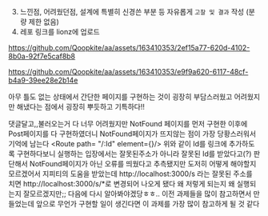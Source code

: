 
3. 느낀점, 어려웠던점, 설계에 특별히 신경쓴 부분 등 자유롭게 `고찰 및 결과` 작성 (분량 제한 없음)
4. 레포 링크를 lionz에 업로드

https://github.com/Qoopkite/aa/assets/163410353/2ef15a77-620d-4102-8b0a-92f7e5caf8b8

https://github.com/Qoopkite/aa/assets/163410353/e9f9a620-6117-48cf-b4a9-39ee28e2b14e

아무 틀도 없는 상태에서 간단한 페이지를 구현하는 것이 굉장히 부담스러웠고 어려웠지만 해냈다는 점에서 굉장히 뿌듯하고 기특하다!!

댓글달고,,불러오는거 다 너무 어려웠지만 NotFound 페이지를 먼저 구현한 이후에 Post페이지를 다 구현하였더니 NotFound페이지가 뜨지않는 점이 가장 당황스러워서 기억에 남는다
      <Route path= "/:Id" element={<Post/>}/>
위와 같이 Id를 링크에 추가하도록 구현하다보니 실행하는 입장에서는 잘못된주소가 아니라 잘못된 Id를 받았다고(?) 판단해서 NotFound페이지가 아닌 오류를 띄웠다고 추측됐지만 도저히 어떻게 해야할지 모르겠어서 지피티의 도움을 받았는데 http://localhost:3000/s 라는 잘못된 주소를 치면 http://localhost:3000/s/*로 변경되어 나오게 됐다 왜 저렇게 되는지 왜 실행되는지 잘모르겠지만;; 다음에 다시 알아봐야겠당ㅎㅎ..
이전 과제들을 많이 참고하면서 만들었는데 앞으로 무언가 구현할 일이 생긴다면 이 과제를 가장 많이 참고하게 될 것 같다